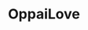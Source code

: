 ---
title: OppaiLove
crosslinks:
- NSFW_Hentai_n_Jav
- Pixiv
- GoldenCollections
- rule34
- EroticVisualArts
- Paizuri
- hentai_videos
- DragonMaidNSFW
---